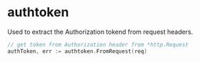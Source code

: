 # authtoken

Used to extract the Authorization tokend from request headers.

```go
// get token from Authorization header from *http.Request
authToken, err := authtoken.FromRequest(req)
```
